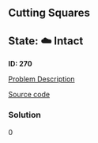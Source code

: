 ## Cutting Squares

## State: :cloud: **Intact**

**ID: 270**

[Problem Description](https://projecteuler.net/problem=270)

[Source code](main.cpp)

### Solution
0